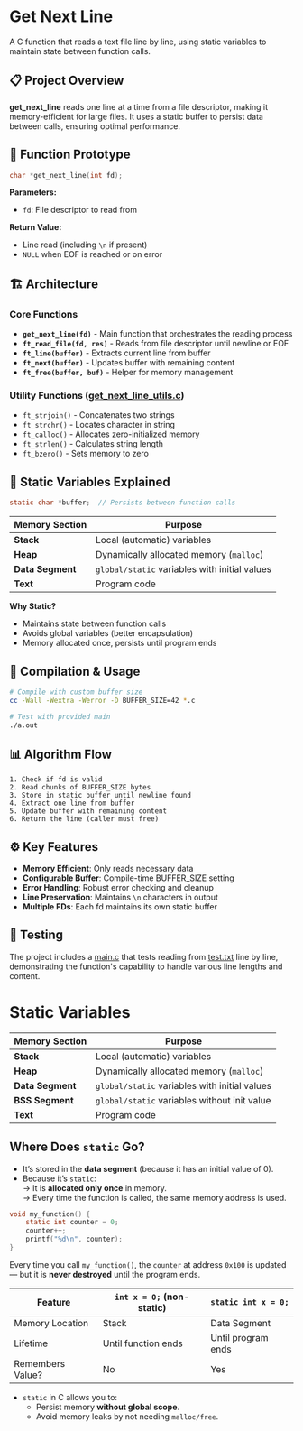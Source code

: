 # Get Next Line

A C function that reads a text file line by line, using static variables to maintain state between function calls.

## 📋 Project Overview

**get_next_line** reads one line at a time from a file descriptor, making it memory-efficient for large files. It uses a static buffer to persist data between calls, ensuring optimal performance.

## 🔧 Function Prototype

```c
char *get_next_line(int fd);
```

**Parameters:**

- `fd`: File descriptor to read from

**Return Value:**

- Line read (including `\n` if present)
- `NULL` when EOF is reached or on error

## 🏗️ Architecture

### Core Functions

- **`get_next_line(fd)`** - Main function that orchestrates the reading process
- **`ft_read_file(fd, res)`** - Reads from file descriptor until newline or EOF
- **`ft_line(buffer)`** - Extracts current line from buffer
- **`ft_next(buffer)`** - Updates buffer with remaining content
- **`ft_free(buffer, buf)`** - Helper for memory management

### Utility Functions ([get_next_line_utils.c](get_next_line_utils.c))

- `ft_strjoin()` - Concatenates two strings
- `ft_strchr()` - Locates character in string
- `ft_calloc()` - Allocates zero-initialized memory
- `ft_strlen()` - Calculates string length
- `ft_bzero()` - Sets memory to zero

## 🧠 Static Variables Explained

```c
static char *buffer;  // Persists between function calls
```

| Memory Section   | Purpose                                       |
| ---------------- | --------------------------------------------- |
| **Stack**        | Local (automatic) variables                   |
| **Heap**         | Dynamically allocated memory (`malloc`)       |
| **Data Segment** | `global/static` variables with initial values |
| **Text**         | Program code                                  |

**Why Static?**

- Maintains state between function calls
- Avoids global variables (better encapsulation)
- Memory allocated once, persists until program ends

## 🚀 Compilation & Usage

```bash
# Compile with custom buffer size
cc -Wall -Wextra -Werror -D BUFFER_SIZE=42 *.c

# Test with provided main
./a.out
```

## 📊 Algorithm Flow

```
1. Check if fd is valid
2. Read chunks of BUFFER_SIZE bytes
3. Store in static buffer until newline found
4. Extract one line from buffer
5. Update buffer with remaining content
6. Return the line (caller must free)
```

## ⚙️ Key Features

- **Memory Efficient**: Only reads necessary data
- **Configurable Buffer**: Compile-time BUFFER_SIZE setting
- **Error Handling**: Robust error checking and cleanup
- **Line Preservation**: Maintains `\n` characters in output
- **Multiple FDs**: Each fd maintains its own static buffer

## 🧪 Testing

The project includes a [main.c](main.c) that tests reading from [test.txt](test.txt) line by line, demonstrating the function's capability to handle various line lengths and content.

# Static Variables

| Memory Section   | Purpose                                       |
| ---------------- | --------------------------------------------- |
| **Stack**        | Local (automatic) variables                   |
| **Heap**         | Dynamically allocated memory (`malloc`)       |
| **Data Segment** | `global/static` variables with initial values |
| **BSS Segment**  | `global/static` variables without init value  |
| **Text**         | Program code                                  |

## Where Does `static` Go?

- It’s stored in the **data segment** (because it has an initial value of 0).
- Because it’s `static`:  
   → It is **allocated only once** in memory.  
   → Every time the function is called, the same memory address is used.

```c
void my_function() {
    static int counter = 0;
    counter++;
    printf("%d\n", counter);
}
```

Every time you call `my_function()`, the `counter` at address `0x100` is updated — but it is **never destroyed** until the program ends.

| Feature          | `int x = 0;` (non-static) | `static int x = 0;` |
| ---------------- | ------------------------- | ------------------- |
| Memory Location  | Stack                     | Data Segment        |
| Lifetime         | Until function ends       | Until program ends  |
| Remembers Value? | No                        | Yes                 |

- `static` in C allows you to:
  - Persist memory **without global scope**.
  - Avoid memory leaks by not needing `malloc/free`.
